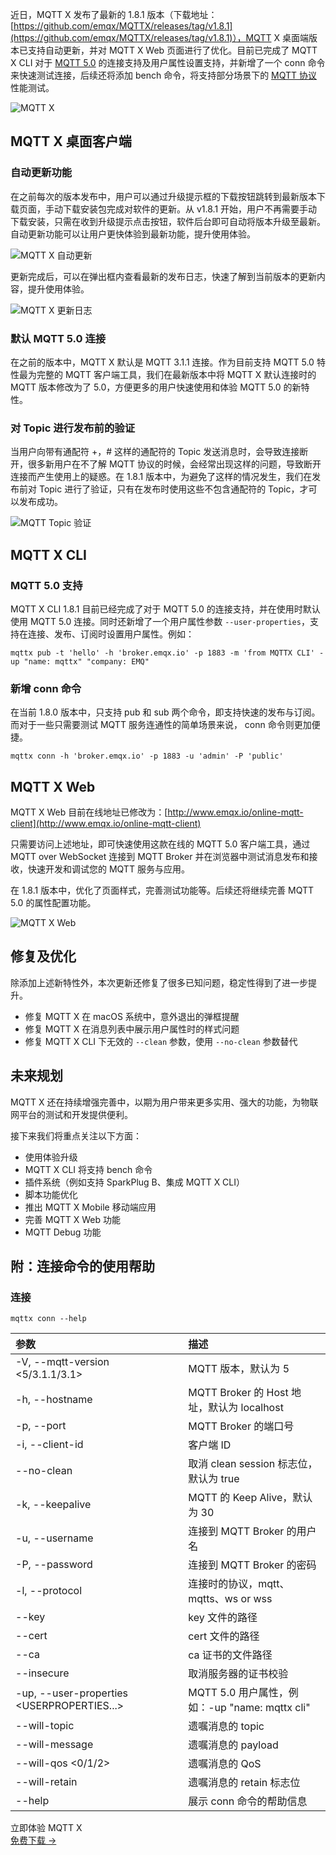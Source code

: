 近日，MQTT X 发布了最新的 1.8.1 版本（下载地址：[https://github.com/emqx/MQTTX/releases/tag/v1.8.1](https://github.com/emqx/MQTTX/releases/tag/v1.8.1)），MQTT X 桌面端版本已支持自动更新，并对 MQTT X Web 页面进行了优化。目前已完成了 MQTT X CLI 对于 [MQTT 5.0](https://www.emqx.com/zh/mqtt/mqtt5) 的连接支持及用户属性设置支持，并新增了一个 conn 命令来快速测试连接，后续还将添加 bench 命令，将支持部分场景下的 [MQTT 协议](https://www.emqx.com/zh/mqtt)性能测试。

![MQTT X](https://assets.emqx.com/images/2df897d02b73e237048faad97688e51f.png)

## MQTT X 桌面客户端

### 自动更新功能

在之前每次的版本发布中，用户可以通过升级提示框的下载按钮跳转到最新版本下载页面，手动下载安装包完成对软件的更新。从 v1.8.1 开始，用户不再需要手动下载安装，只需在收到升级提示点击按钮，软件后台即可自动将版本升级至最新。自动更新功能可以让用户更快体验到最新功能，提升使用体验。

![MQTT X 自动更新](https://assets.emqx.com/images/c04d3beaf1dab9bfed47fef19d2c9c95.jpeg)

更新完成后，可以在弹出框内查看最新的发布日志，快速了解到当前版本的更新内容，提升使用体验。

![MQTT X 更新日志](https://assets.emqx.com/images/66063022ae15a278aa87e32f6f55e201.png)

### 默认 MQTT 5.0 连接

在之前的版本中，MQTT X 默认是 MQTT 3.1.1 连接。作为目前支持 MQTT 5.0 特性最为完整的 MQTT 客户端工具，我们在最新版本中将 MQTT X 默认连接时的 MQTT 版本修改为了 5.0，方便更多的用户快速使用和体验 MQTT 5.0 的新特性。

### 对 Topic 进行发布前的验证

当用户向带有通配符 +，# 这样的通配符的 Topic 发送消息时，会导致连接断开，很多新用户在不了解 MQTT 协议的时候，会经常出现这样的问题，导致断开连接而产生使用上的疑惑。在 1.8.1 版本中，为避免了这样的情况发生，我们在发布前对 Topic 进行了验证，只有在发布时使用这些不包含通配符的 Topic，才可以发布成功。

![MQTT Topic 验证](https://assets.emqx.com/images/403b1a09c39f1e8f38b427981baa443c.png)

## MQTT X CLI

### MQTT 5.0 支持

MQTT X CLI 1.8.1 目前已经完成了对于 MQTT 5.0 的连接支持，并在使用时默认使用 MQTT 5.0 连接。同时还新增了一个用户属性参数 `--user-properties`，支持在连接、发布、订阅时设置用户属性。例如：

```
mqttx pub -t 'hello' -h 'broker.emqx.io' -p 1883 -m 'from MQTTX CLI' -up "name: mqttx" "company: EMQ" 
```

### 新增 conn 命令

在当前 1.8.0 版本中，只支持 pub 和 sub 两个命令，即支持快速的发布与订阅。而对于一些只需要测试 MQTT 服务连通性的简单场景来说， conn 命令则更加便捷。

```
mqttx conn -h 'broker.emqx.io' -p 1883 -u 'admin' -P 'public'
```

## MQTT X Web

MQTT X Web 目前在线地址已修改为：[http://www.emqx.io/online-mqtt-client](http://www.emqx.io/online-mqtt-client) 

只需要访问上述地址，即可快速使用这款在线的 MQTT 5.0 客户端工具，通过 MQTT over WebSocket 连接到 MQTT Broker 并在浏览器中测试消息发布和接收，快速开发和调试您的 MQTT 服务与应用。

在 1.8.1 版本中，优化了页面样式，完善测试功能等。后续还将继续完善 MQTT 5.0 的属性配置功能。

![MQTT X Web](https://assets.emqx.com/images/108265b02b225ecb95f7001981d3978d.png)

## 修复及优化

除添加上述新特性外，本次更新还修复了很多已知问题，稳定性得到了进一步提升。

- 修复 MQTT X 在 macOS 系统中，意外退出的弹框提醒
- 修复 MQTT X 在消息列表中展示用户属性时的样式问题
- 修复 MQTT X CLI 下无效的 `--clean` 参数，使用 `--no-clean` 参数替代

## 未来规划

MQTT X 还在持续增强完善中，以期为用户带来更多实用、强大的功能，为物联网平台的测试和开发提供便利。

接下来我们将重点关注以下方面：

- 使用体验升级
- MQTT X CLI 将支持 bench 命令
- 插件系统（例如支持 SparkPlug B、集成 MQTT X CLI）
- 脚本功能优化
- 推出 MQTT X Mobile 移动端应用
- 完善 MQTT X Web 功能
- MQTT Debug 功能

## 附：连接命令的使用帮助

### 连接

```
mqttx conn --help
```

| 参数                                       | 描述                                           |
| :----------------------------------------- | :--------------------------------------------- |
| -V, --mqtt-version <5/3.1.1/3.1>           | MQTT 版本，默认为 5                            |
| -h, --hostname                             | MQTT Broker 的 Host 地址，默认为 localhost     |
| -p, --port                                 | MQTT Broker 的端口号                           |
| -i, --client-id                            | 客户端 ID                                      |
| --no-clean                                 | 取消 clean session 标志位，默认为 true         |
| -k, --keepalive                            | MQTT 的 Keep Alive，默认为 30                  |
| -u, --username                             | 连接到 MQTT Broker 的用户名                    |
| -P, --password                             | 连接到 MQTT Broker 的密码                      |
| -l, --protocol                             | 连接时的协议，mqtt、mqtts、ws or wss           |
| --key                                      | key 文件的路径                                 |
| --cert                                     | cert 文件的路径                                |
| --ca                                       | ca 证书的文件路径                              |
| --insecure                                 | 取消服务器的证书校验                           |
| -up, --user-properties <USERPROPERTIES...> | MQTT 5.0 用户属性，例如：-up "name: mqttx cli" |
| --will-topic                               | 遗嘱消息的 topic                               |
| --will-message                             | 遗嘱消息的 payload                             |
| --will-qos <0/1/2>                         | 遗嘱消息的 QoS                                 |
| --will-retain                              | 遗嘱消息的 retain 标志位                       |
| --help                                     | 展示 conn 命令的帮助信息                       |


<section class="promotion">
    <div>
        立即体验 MQTT X
    </div>
    <a href="https://www.emqx.com/zh/try?product=MQTTX" class="button is-gradient px-5">免费下载 →</a>
</section>
